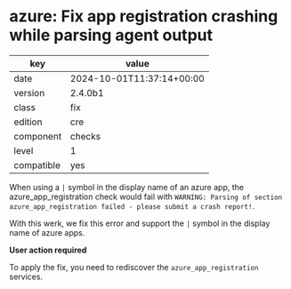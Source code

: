 [//]: # (werk v2)
# azure: Fix app registration crashing while parsing agent output

key        | value
---------- | ---
date       | 2024-10-01T11:37:14+00:00
version    | 2.4.0b1
class      | fix
edition    | cre
component  | checks
level      | 1
compatible | yes

When using a `|` symbol in the display name of an azure app, the
azure_app_registration check would fail with
`WARNING: Parsing of section azure_app_registration failed - please submit a crash report!`.

With this werk, we fix this error and support the `|` symbol in the
display name of azure apps.

**User action required**

To apply the fix, you need to rediscover the `azure_app_registration`
services.
